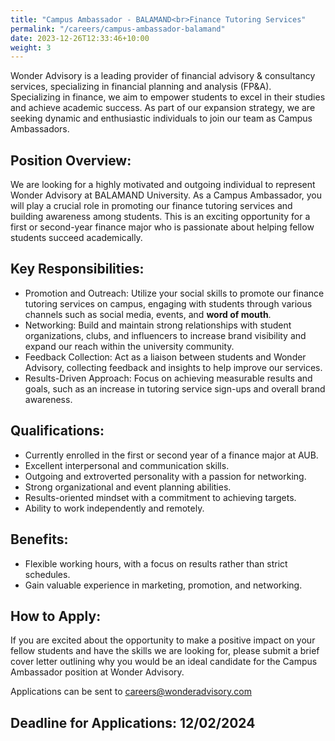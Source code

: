 ```yaml
---
title: "Campus Ambassador - BALAMAND<br>Finance Tutoring Services"
permalink: "/careers/campus-ambassador-balamand"
date: 2023-12-26T12:33:46+10:00
weight: 3
---
```


<div class="container">
  <p class="lead mt-3">Wonder Advisory is a leading provider of financial advisory & consultancy services, specializing in financial planning and analysis (FP&A). <br>Specializing in finance, we aim to empower students to excel in their studies and achieve academic success. As part of our expansion strategy, we are seeking dynamic and enthusiastic individuals to join our team as Campus Ambassadors.</p>

  <h2 class="my-4">Position Overview:</h2>
  <p>We are looking for a highly motivated and outgoing individual to represent Wonder Advisory at BALAMAND University. As a Campus Ambassador, you will play a crucial role in promoting our finance tutoring services and building awareness among students. This is an exciting opportunity for a first or second-year finance major who is passionate about helping fellow students succeed academically.</p>

  <h2 class="my-4">Key Responsibilities:</h2>
  <ul class="list-group list-group-flush">
    <li class="list-group-item">Promotion and Outreach: Utilize your social skills to promote our finance tutoring services on campus, engaging with students through various channels such as social media, events, and <strong>word of mouth</strong>.</li>
    <li class="list-group-item">Networking: Build and maintain strong relationships with student organizations, clubs, and influencers to increase brand visibility and expand our reach within the university community.</li>
    <li class="list-group-item">Feedback Collection: Act as a liaison between students and Wonder Advisory, collecting feedback and insights to help improve our services.</li>
    <li class="list-group-item">Results-Driven Approach: Focus on achieving measurable results and goals, such as an increase in tutoring service sign-ups and overall brand awareness.</li>
  </ul>

  <h2 class="my-4">Qualifications:</h2>
  <ul class="list-group list-group-flush">
    <li class="list-group-item">Currently enrolled in the first or second year of a finance major at AUB.</li>
    <li class="list-group-item">Excellent interpersonal and communication skills.</li>
    <li class="list-group-item">Outgoing and extroverted personality with a passion for networking.</li>
    <li class="list-group-item">Strong organizational and event planning abilities.</li>
    <li class="list-group-item">Results-oriented mindset with a commitment to achieving targets.</li>
    <li class="list-group-item">Ability to work independently and remotely.</li>
  </ul>

  <h2 class="my-4">Benefits:</h2>
  <ul class="list-group list-group-flush">
    <li class="list-group-item">Flexible working hours, with a focus on results rather than strict schedules.</li>
    <li class="list-group-item">Gain valuable experience in marketing, promotion, and networking.</li>
  </ul>

  <h2 class="my-4">How to Apply:</h2>
  <p>If you are excited about the opportunity to make a positive impact on your fellow students and have the skills we are looking for, please submit a brief cover letter outlining why you would be an ideal candidate for the Campus Ambassador position at Wonder Advisory.</p>
<p>Applications can be sent to <a href="mailto:careers@wonderadvisory.com">careers@wonderadvisory.com</a></p>

  <h2 class="my-4">Deadline for Applications: 12/02/2024</h2>
</div>

